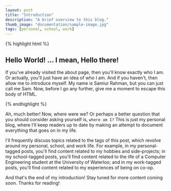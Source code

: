 ```yaml
---
layout: post
title: "Introduction"
description: "A brief overview to this blog."
thumb_image: "documentation/sample-image.jpg"
tags: [personal, school, work]
---
```


{% highlight html %}
<div class="introduction">
  <h2> Hello World! ... I mean, Hello there! </h2>
  <p>
    If you've already visited the about page, then you'll 
    know exactly who I am. Or actually, you'll just have an 
    idea of who I am. And if you haven't, then allow me to 
    introduce myself. My name is Samiur Rahman, but 
    you can just call me Sam. Now, before I go any further, 
    give me a moment to escape this body of HTML.
  </p>
</div>
{% endhighlight %}

Ah, much better! Now, where were we? Or perhaps a better question that you should consider asking yourself is, `where am I?`
This is just my personal blog, where I'll keep readers up to date by making an attempt to document everything that goes on 
in my life.

I'll frequently discuss topics related to the tags of this post, which revolve around my personal, school, and work life.
For example, in my personal-tagged posts, you'll find content related to my hobbies and side-projects; in my school-tagged 
posts, you'll find content related to the life of a Computer Engineering student at the University of Waterloo; and in my work-tagged posts, you'll find content related to my experiences of being on co-op.

And that's the end of my introduction! Stay tuned for more content coming soon. Thanks for reading!
